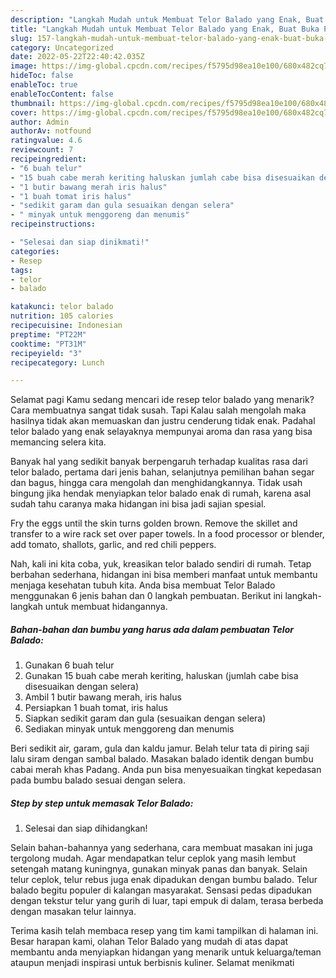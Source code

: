 ```yaml
---
description: "Langkah Mudah untuk Membuat Telor Balado yang Enak, Buat Buka Puasa Sempurna"
title: "Langkah Mudah untuk Membuat Telor Balado yang Enak, Buat Buka Puasa Sempurna"
slug: 157-langkah-mudah-untuk-membuat-telor-balado-yang-enak-buat-buka-puasa-sempurna
category: Uncategorized
date: 2022-05-22T22:40:42.035Z
image: https://img-global.cpcdn.com/recipes/f5795d98ea10e100/680x482cq70/telor-balado-foto-resep-utama.jpg
hideToc: false
enableToc: true
enableTocContent: false
thumbnail: https://img-global.cpcdn.com/recipes/f5795d98ea10e100/680x482cq70/telor-balado-foto-resep-utama.jpg
cover: https://img-global.cpcdn.com/recipes/f5795d98ea10e100/680x482cq70/telor-balado-foto-resep-utama.jpg
author: Admin
authorAv: notfound
ratingvalue: 4.6
reviewcount: 7
recipeingredient:
- "6 buah telur"
- "15 buah cabe merah keriting haluskan jumlah cabe bisa disesuaikan dengan selera"
- "1 butir bawang merah iris halus"
- "1 buah tomat iris halus"
- "sedikit garam dan gula sesuaikan dengan selera"
- " minyak untuk menggoreng dan menumis"
recipeinstructions:

- "Selesai dan siap dinikmati!"
categories:
- Resep
tags:
- telor
- balado

katakunci: telor balado 
nutrition: 105 calories
recipecuisine: Indonesian
preptime: "PT22M"
cooktime: "PT31M"
recipeyield: "3"
recipecategory: Lunch

---
```



Selamat pagi Kamu sedang mencari ide resep telor balado yang menarik? Cara membuatnya sangat tidak susah. Tapi Kalau salah mengolah maka hasilnya tidak akan memuaskan dan justru cenderung tidak enak. Padahal telor balado yang enak selayaknya mempunyai aroma dan rasa yang bisa memancing selera kita.


Banyak hal yang sedikit banyak berpengaruh terhadap kualitas rasa dari telor balado, pertama dari jenis bahan, selanjutnya pemilihan bahan segar dan bagus, hingga cara mengolah dan menghidangkannya. Tidak usah bingung jika hendak menyiapkan telor balado enak di rumah, karena asal sudah tahu caranya maka hidangan ini bisa jadi sajian spesial.

Fry the eggs until the skin turns golden brown. Remove the skillet and transfer to a wire rack set over paper towels. In a food processor or blender, add tomato, shallots, garlic, and red chili peppers.


Nah, kali ini kita coba, yuk, kreasikan telor balado sendiri di rumah. Tetap berbahan sederhana, hidangan ini bisa memberi manfaat untuk membantu menjaga kesehatan tubuh kita. Anda bisa membuat Telor Balado menggunakan 6 jenis bahan dan 0 langkah pembuatan. Berikut ini langkah-langkah untuk membuat hidangannya.

<!--inarticleads1-->

##### Bahan-bahan dan bumbu yang harus ada dalam pembuatan Telor Balado:

1. Gunakan 6 buah telur
1. Gunakan 15 buah cabe merah keriting, haluskan (jumlah cabe bisa disesuaikan dengan selera)
1. Ambil 1 butir bawang merah, iris halus
1. Persiapkan 1 buah tomat, iris halus
1. Siapkan sedikit garam dan gula (sesuaikan dengan selera)
1. Sediakan  minyak untuk menggoreng dan menumis


Beri sedikit air, garam, gula dan kaldu jamur. Belah telur tata di piring saji lalu siram dengan sambal balado. Masakan balado identik dengan bumbu cabai merah khas Padang. Anda pun bisa menyesuaikan tingkat kepedasan pada bumbu balado sesuai dengan selera. 

<!--inarticleads2-->

##### Step by step untuk memasak Telor Balado:


1. Selesai dan siap dihidangkan!

Selain bahan-bahannya yang sederhana, cara membuat masakan ini juga tergolong mudah. Agar mendapatkan telur ceplok yang masih lembut setengah matang kuningnya, gunakan minyak panas dan banyak. Selain telur ceplok, telur rebus juga enak dipadukan dengan bumbu balado. Telur balado begitu populer di kalangan masyarakat. Sensasi pedas dipadukan dengan tekstur telur yang gurih di luar, tapi empuk di dalam, terasa berbeda dengan masakan telur lainnya. 

Terima kasih telah membaca resep yang tim kami tampilkan di halaman ini. Besar harapan kami, olahan Telor Balado yang mudah di atas dapat membantu anda menyiapkan hidangan yang menarik untuk keluarga/teman ataupun menjadi inspirasi untuk berbisnis kuliner. Selamat menikmati
